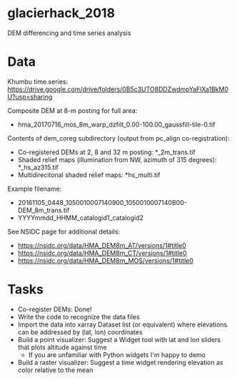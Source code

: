 # glacierhack_2018
DEM differencing and time series analysis

# Data
Khumbu time series: https://drive.google.com/drive/folders/0B5c3UTO8DDZwdmpYaFlXa1BkM0U?usp=sharing

Composite DEM at 8-m posting for full area:
- hma_20170716_mos_8m_warp_dzfilt_0.00-100.00_gaussfill-tile-0.tif

Contents of dem_coreg subdirectory (output from pc_align co-registration):
- Co-registered DEMs at 2, 8 and 32 m posting: *_2m_trans.tif
- Shaded relief maps (illumination from NW, azimuth of 315 degrees): *_hs_az315.tif
- Multidirecitonal shaded relief maps: *hs_multi.tif

Example filename:
- 20161105_0448_1050010007140900_1050010007140B00-DEM_8m_trans.tif
- YYYYmmdd_HHMM_catalogid1_catalogid2

See NSIDC page for additional details: 
- https://nsidc.org/data/HMA_DEM8m_AT/versions/1#title0
- https://nsidc.org/data/HMA_DEM8m_CT/versions/1#title0
- https://nsidc.org/data/HMA_DEM8m_MOS/versions/1#title0

# Tasks

- Co-register DEMs: Done!
- Write the code to recognize the data files
- Import the data into xarray Dataset list (or equivalent) where elevations can be addressed by (lat, lon) coordinates
- Build a point visualizer: Suggest a Widget tool with lat and lon sliders that plots altitude against time
  - If you are unfamiliar with Python widgets I'm happy to demo
- Build a raster visualizer: Suggest a time widget rendering elevation as color relative to the mean

